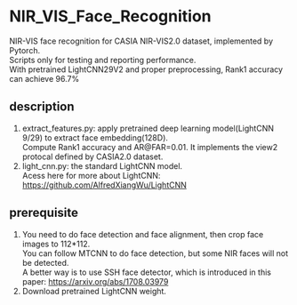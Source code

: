 # NIR_VIS_Face_Recognition
NIR-VIS face recognition for CASIA NIR-VIS2.0 dataset, implemented by Pytorch.      
Scripts only for testing and reporting performance.    
With pretrained LightCNN29V2 and proper preprocessing, Rank1 accuracy can achieve 96.7%     

## description
1) extract_features.py: apply pretrained deep learning model(LightCNN 9/29) to extract face embedding(128D).            
Compute Rank1 accuracy and AR@FAR=0.01.  It implements the view2 protocal defined by CASIA2.0 dataset.       
2) light_cnn.py: the standard LightCNN model.     
Acess here for more about LightCNN: https://github.com/AlfredXiangWu/LightCNN    

## prerequisite
1) You need to do face detection and face alignment, then crop face images to 112*112.   
You can follow MTCNN to do face detection, but some NIR faces will not be detected.    
A better way is to use SSH face detector, which is introduced in this paper: https://arxiv.org/abs/1708.03979     
2) Download pretrained LightCNN weight.   


